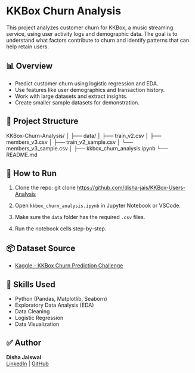 # KKBox Churn Analysis

This project analyzes customer churn for KKBox, a music streaming service, using user activity logs and demographic data. The goal is to understand what factors contribute to churn and identify patterns that can help retain users.

## 📊 Overview

- Predict customer churn using logistic regression and EDA.
- Use features like user demographics and transaction history.
- Work with large datasets and extract insights.
- Create smaller sample datasets for demonstration.

## 📁 Project Structure

KKBox-Churn-Analysis/
│
├── data/
│ ├── train_v2.csv
│ ├── members_v3.csv
│ ├── train_v2_sample.csv
│ └── members_v3_sample.csv
│
├── kkbox_churn_analysis.ipynb
└── README.md


## 📌 How to Run

1. Clone the repo:
git clone https://github.com/disha-jais/KKBox-Users-Analysis

2. Open `kkbox_churn_analysis.ipynb` in Jupyter Notebook or VSCode.
3. Make sure the `data` folder has the required `.csv` files.
4. Run the notebook cells step-by-step.

## 📦 Dataset Source

- [Kaggle - KKBox Churn Prediction Challenge](https://www.kaggle.com/c/kkbox-churn-prediction-challenge)

## 🧠 Skills Used

- Python (Pandas, Matplotlib, Seaborn)
- Exploratory Data Analysis (EDA)
- Data Cleaning
- Logistic Regression
- Data Visualization

## ✅ Author

**Disha Jaiswal**  
[LinkedIn](https://www.linkedin.com/in/disha) | [GitHub](https://github.com/your-username)
